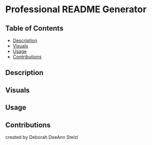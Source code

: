 # Professional README Generator

## Table of Contents
- [Description](#description)
- [Visuals](#visuals)
- [Usage](#usage)
- [Contributions](#contributions)

## Description

## Visuals

## Usage


## Contributions
created by Deborah DeeAnn Stelzl
